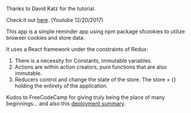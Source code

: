 Thanks to David Katz for the tutorial.

Check it out <a href='https://www.youtube.com/watch?v=4zIx7J882Fg'>here</a>.
(Youtube 12/20/2017)

This app is a simple reminder app  using npm package sfcookies to utilize browser cookies and store data.

It uses a React framework under the constraints of Redux:

1. There is a necessity for Constants, immutable variables.
2. Actions are within action creators, pure functions that are also immutable.
3. Reducers control and change the state of the store. The store = {} holding the entirety of the application.

Kudos to FreeCodeCamp for giving truly being the place of many beginnings... and also this <a href='https://medium.freecodecamp.org/surge-vs-github-pages-deploying-a-create-react-app-project-c0ecbf317089'> deployment summary</a>.
